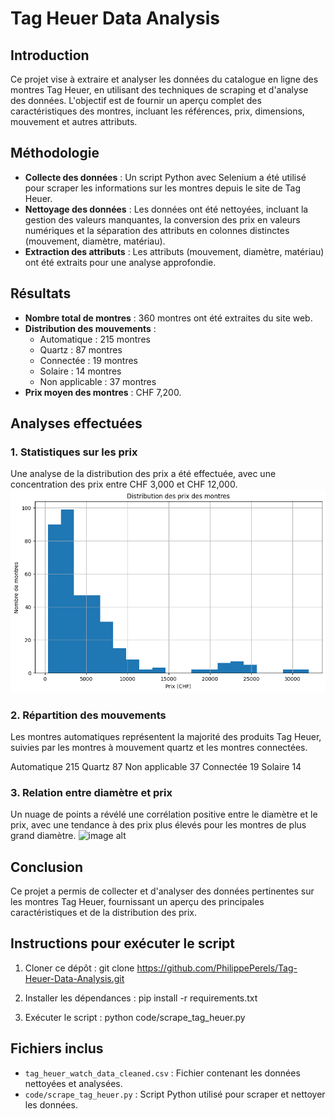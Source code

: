 # Tag Heuer Data Analysis

## Introduction
Ce projet vise à extraire et analyser les données du catalogue en ligne des montres Tag Heuer, en utilisant des techniques de scraping et d'analyse des données. L'objectif est de fournir un aperçu complet des caractéristiques des montres, incluant les références, prix, dimensions, mouvement et autres attributs.

## Méthodologie
- **Collecte des données** : Un script Python avec Selenium a été utilisé pour scraper les informations sur les montres depuis le site de Tag Heuer.
- **Nettoyage des données** : Les données ont été nettoyées, incluant la gestion des valeurs manquantes, la conversion des prix en valeurs numériques et la séparation des attributs en colonnes distinctes (mouvement, diamètre, matériau).
- **Extraction des attributs** : Les attributs (mouvement, diamètre, matériau) ont été extraits pour une analyse approfondie.

## Résultats
- **Nombre total de montres** : 360 montres ont été extraites du site web.
- **Distribution des mouvements** :
    - Automatique : 215 montres
    - Quartz : 87 montres
    - Connectée : 19 montres
    - Solaire : 14 montres
    - Non applicable : 37 montres
- **Prix moyen des montres** : CHF 7,200.

## Analyses effectuées
### 1. Statistiques sur les prix
Une analyse de la distribution des prix a été effectuée, avec une concentration des prix entre CHF 3,000 et CHF 12,000.
![image alt](https://github.com/PhilippePerels/Tag-Heuer-Data-Analysis/blob/72450b72f802803bf8557910e4bac02bdf41c3b0/Distribution%20du%20prix%20des%20montres.png)

### 2. Répartition des mouvements
Les montres automatiques représentent la majorité des produits Tag Heuer, suivies par les montres à mouvement quartz et les montres connectées.

Automatique       215
Quartz             87
Non applicable     37
Connectée          19
Solaire            14

### 3. Relation entre diamètre et prix
Un nuage de points a révélé une corrélation positive entre le diamètre et le prix, avec une tendance à des prix plus élevés pour les montres de plus grand diamètre.
![image alt](https://github.com/PhilippePerels/Tag-Heuer-Data-Analysis/blob/88b44fc03ba1fb7df272d4ccfe257eb9c8ab5b9a/Relation%20entre%20le%20diam%C3%A8tre%20et%20le%20prix%20des%20montres.png)

## Conclusion
Ce projet a permis de collecter et d'analyser des données pertinentes sur les montres Tag Heuer, fournissant un aperçu des principales caractéristiques et de la distribution des prix. 

## Instructions pour exécuter le script
1. Cloner ce dépôt :
git clone https://github.com/PhilippePerels/Tag-Heuer-Data-Analysis.git

2. Installer les dépendances :
pip install -r requirements.txt

3. Exécuter le script :
python code/scrape_tag_heuer.py


## Fichiers inclus
- `tag_heuer_watch_data_cleaned.csv` : Fichier contenant les données nettoyées et analysées.
- `code/scrape_tag_heuer.py` : Script Python utilisé pour scraper et nettoyer les données.
